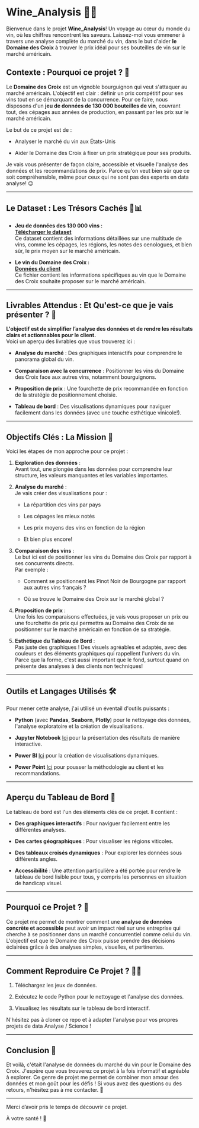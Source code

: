 # Wine_Analysis 🍷💡

Bienvenue dans le projet **Wine_Analysis**! Un voyage au cœur du monde du vin, où les chiffres rencontrent les saveurs. Laissez-moi vous emmener à travers une analyse complète du marché du vin, dans le but d'aider **le Domaine des Croix** à trouver le prix idéal pour ses bouteilles de vin sur le marché américain.

## Contexte : Pourquoi ce projet ? 🍇

Le **Domaine des Croix** est un vignoble bourguignon qui veut s'attaquer au marché américain. L'objectif est clair : définir un prix compétitif pour ses vins tout en se démarquant de la concurrence. Pour ce faire, nous disposons d'un **jeu de données de 130 000 bouteilles de vin**, couvrant tout, des cépages aux années de production, en passant par les prix sur le marché américain.

Le but de ce projet est de :

- Analyser le marché du vin aux États-Unis
    
- Aider le Domaine des Croix à fixer un prix stratégique pour ses produits.
    

Je vais vous présenter de façon claire, accessible et visuelle l'analyse des données et les recommandations de prix. Parce qu'on veut bien sûr que ce soit compréhensible, même pour ceux qui ne sont pas des experts en data analyse! 😉

---

## Le Dataset : Les Trésors Cachés 🍷📊

- **Jeu de données des 130 000 vins :**  
    [**Télécharger le dataset**](https://github.com/WildCodeSchool/wilddata/raw/main/wine.zip)  
    Ce dataset contient des informations détaillées sur une multitude de vins, comme les cépages, les régions, les notes des oenologues, et bien sûr, le prix moyen sur le marché américain.
    
- **Le vin du Domaine des Croix :**  
    [**Données du client**](https://raw.githubusercontent.com/WildCodeSchool/wilddata/main/domaine_des_croix.csv)  
    Ce fichier contient les informations spécifiques au vin que le Domaine des Croix souhaite proposer sur le marché américain.
    

---

## Livrables Attendus : Et Qu'est-ce que je vais présenter ? 🎯

**L'objectif est de simplifier l’analyse des données et de rendre les résultats clairs et actionnables pour le client.**  
Voici un aperçu des livrables que vous trouverez ici :

- **Analyse du marché** : Des graphiques interactifs pour comprendre le panorama global du vin.
    
- **Comparaison avec la concurrence** : Positionner les vins du Domaine des Croix face aux autres vins, notamment bourguignons.
    
- **Proposition de prix** : Une fourchette de prix recommandée en fonction de la stratégie de positionnement choisie.
    
- **Tableau de bord** : Des visualisations dynamiques pour naviguer facilement dans les données (avec une touche esthétique vinicole!).
    

---

## Objectifs Clés : La Mission 🎯

Voici les étapes de mon approche pour ce projet :

1. **Exploration des données** :  
    Avant tout, une plongée dans les données pour comprendre leur structure, les valeurs manquantes et les variables importantes.
    
2. **Analyse du marché** :  
    Je vais créer des visualisations pour :
    
    - La répartition des vins par pays
        
    - Les cépages les mieux notés
        
    - Les prix moyens des vins en fonction de la région
        
    - Et bien plus encore!
        
3. **Comparaison des vins** :  
    Le but ici est de positionner les vins du Domaine des Croix par rapport à ses concurrents directs.  
    Par exemple :
    
    - Comment se positionnent les Pinot Noir de Bourgogne par rapport aux autres vins français ?
        
    - Où se trouve le Domaine des Croix sur le marché global ?
        
4. **Proposition de prix** :  
    Une fois les comparaisons effectuées, je vais vous proposer un prix ou une fourchette de prix qui permettra au Domaine des Croix de se positionner sur le marché américain en fonction de sa stratégie.
    
5. **Esthétique du Tableau de Bord** :  
    Pas juste des graphiques ! Des visuels agréables et adaptés, avec des couleurs et des éléments graphiques qui rappellent l'univers du vin. Parce que la forme, c'est aussi important que le fond, surtout quand on présente des analyses à des clients non techniques!
    

---

## Outils et Langages Utilisés 🛠️

Pour mener cette analyse, j'ai utilisé un éventail d'outils puissants :

- **Python** (avec **Pandas**, **Seaborn**, **Plotly**) pour le nettoyage des données, l'analyse exploratoire et la création de visualisations.
    
- **Jupyter Notebook** [Ici](https://github.com/ibtissam-C-data/Wine_Analysis/blob/main/Wine_analysis_docs/Cas%20pratique_Wine_Analysis.ipynb)  pour la présentation des résultats de manière interactive.
    
- **Power BI** [Ici](https://github.com/ibtissam-C-data/Wine_Analysis/blob/main/Wine_analysis_docs/Dashboard_Wine_Analysis_Domaine_des_Croix_Power_BI.pdf) pour la création de visualisations dynamiques.

- **Power Point** [Ici](https://github.com/ibtissam-C-data/Wine_Analysis/blob/main/Wine_analysis_docs/Wine_Analysis_Domaine_des_Croix_Power_Point.pdf)  pour pousser la méthodologie au client et les recommandations.
    

---

## Aperçu du Tableau de Bord 🎨

Le tableau de bord est l'un des éléments clés de ce projet. Il contient :

- **Des graphiques interactifs** : Pour naviguer facilement entre les différentes analyses.
    
- **Des cartes géographiques** : Pour visualiser les régions viticoles.
    
- **Des tableaux croisés dynamiques** : Pour explorer les données sous différents angles.
    
- **Accessibilité** : Une attention particulière a été portée pour rendre le tableau de bord lisible pour tous, y compris les personnes en situation de handicap visuel.
    

---

## Pourquoi ce Projet ? 🌟

Ce projet me permet de montrer comment une **analyse de données concrète et accessible** peut avoir un impact réel sur une entreprise qui cherche à se positionner dans un marché concurrentiel comme celui du vin. L'objectif est que le Domaine des Croix puisse prendre des décisions éclairées grâce à des analyses simples, visuelles, et pertinentes.

---

## Comment Reproduire Ce Projet ? 🧑‍💻

1. Téléchargez les jeux de données.
    
2. Exécutez le code Python pour le nettoyage et l'analyse des données.
    
3. Visualisez les résultats sur le tableau de bord interactif.
    

N'hésitez pas à cloner ce repo et à adapter l'analyse pour vos propres projets de data Analyse / Science !

---

## Conclusion 🍷

Et voilà, c'était l'analyse de données du marché du vin pour le Domaine des Croix. J'espère que vous trouverez ce projet à la fois informatif et agréable à explorer. Ce genre de projet me permet de combiner mon amour des données et mon goût pour les défis ! Si vous avez des questions ou des retours, n'hésitez pas à me contacter. 🍇

---

Merci d’avoir pris le temps de découvrir ce projet. 

À votre santé ! 🥂

